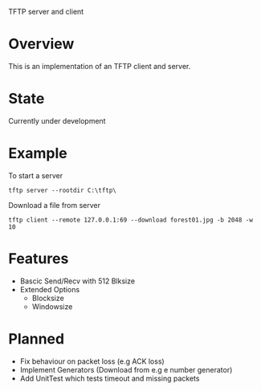 TFTP server and client

# Overview
This is an implementation of an TFTP client and server.

# State
Currently under development

# Example

To start a server
```
tftp server --rootdir C:\tftp\
```

Download a file from server
```
tftp client --remote 127.0.0.1:69 --download forest01.jpg -b 2048 -w 10
```

# Features
* Bascic Send/Recv with 512 Blksize
* Extended Options
    * Blocksize
    * Windowsize
    
 # Planned
 * Fix behaviour on packet loss (e.g ACK loss)
 * Implement Generators (Download from e.g e number generator)
 * Add UnitTest which tests timeout and missing packets 

